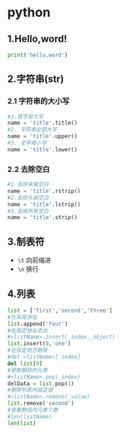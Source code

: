 # python

## 1.Hello,word!
~~~py
print('hello,word')
~~~

## 2.字符串(str)
### 2.1 字符串的大小写
~~~py
#1.首字母大写
name = 'title'.title()
#2. 字符串全部大写
name = 'title'.upper()
#3. 全字母小写
name = 'title'.lower()
~~~
### 2.2 去除空白
~~~python
#1.去除末尾空白
name = 'title'.rstrip()
#2.去除头部空白
name = 'title'.lstrip()
#3.去除所有空白
name = 'title'.strip()
~~~
## 3.制表符

- `\t` 向前缩进
- `\n` 换行
## 4.列表
~~~py
list = ['first','second','three']
#在末尾添加
list.append('four')
#在指定地址添加
#<listName>.insert(_index,_object)
list.insert(0,'one')
#在指定地方删除
#del <listName>[_index]
del list[0]
#获取删除的元素
#<listName>.pop(_index)
delData = list.pop(1)
#删除列表内指定值
#<listName>.remove(_value)
list.remove('second')
#查看数组内元素个数
#len(listName)
len(list)
~~~
